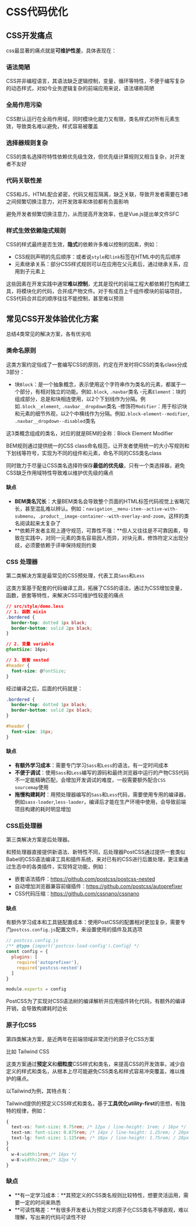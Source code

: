 # CSS代码优化
## CSS开发痛点
css最显著的痛点就是**可维护性差**，具体表现在：
### 语法简陋
CSS并非编程语言，其语法缺乏逻辑控制，变量，循环等特性，不便于编写复杂的动态样式，对如今业务逻辑复杂的前端应用来说，语法堪称简陋

### 全局作用污染
CSS默认运行在全局作用域，同时模块化能力又有限，类名样式对所有元素生效，导致类名难以避免，样式容易被覆盖

### 选择器规则复杂
CSS的类名选择符特性依赖优先级生效，但优先级计算规则又相当复杂，对开发者不友好

### 代码关联性差
CSS和JS，HTML配合紧密，代码又相互隔离，缺乏关联，导致开发者需要在3者之间频繁切换注意力，对开发效率和体验都有负面影响

避免开发者频繁切换注意力，从而提高开发效率，也是Vue.js提出单文件SFC

### 样式生效依赖隐式规则
CSS的样式最终是否生效，**隐式**的依赖许多难以控制的因素，例如：

- CSS规则声明的先后顺序：或者说`style`和`link`标签在HTML中的先后顺序
- 元素继承关系：部分CSS样式规则可以在应用在父元素后，通过继承关系，应用到子元素上

这些因素在开发实践中通常**难以控制**，尤其是现代的前端工程大都依赖打包构建工具，将模块化的代码，合并成产物文件。对于有成百上千组件模块的前端项目，CSS代码合并后的顺序往往不能控制，甚至难以预测

## 常见CSS开发体验优化方案
总结4类常见的解决方案，各有优劣哈

### 类命名原则
这类方案约定俗成了一套编写CSS的原则，约定在开发时将CSS的类名class分成3部分：
- 块`Block`：是一个抽象概念，表示使用这个字符串作为类名的元素，都属于一个部分，有相对独立的功能。例如`.block`, `.navbar`类名
-元素`Element`：块的组成部分，总是和块相连使用，以2个下划线作为分隔。例如`.block__element`, `.navbar__dropdown`类名
-修饰符`Modifier`：用于标识块和元素的细节外观，以2个中横线作为分隔。例如`.block-element--modifier`, `.navbar__dropdown--disabled`类名


这3类概念组成的类名，对应的就是BEM的全称：Block Element Modifier

BEM规则通过提供统一的CSS class命名规范，让开发者使用统一的大小写规则和下划线等符号，实现为不同的组件和元素，命名不同的CSS类名class

同时致力于尽量让CSS类名选择符保存**最低的优先级**，只有一个类选择器，避免CSS缺乏作用域特性导致难以维护优先级的痛点

#### 缺点
- **BEM类名冗长**：大量BEM类名会导致整个页面的HTML标签代码视觉上省略冗长，甚至混乱难以辨认。例如：`navigation__menu-item--active-with-submenu`，`.product__image-container--with-overlay-and-zoom`，这样的类名阅读起来太复杂了
- **依赖开发者主观上遵守规范，可靠性不强：**但人又往往是不可靠因素，导致在实践中，对同一元素的类名容易因人而异，对块元素，修饰符定义出现分歧，必须要依赖于评审保持规则约束

### CSS 处理器
第二类解决方案是最常见的CSS预处理，代表工具`Sass`和`Less`

这类方案基于配套的代码编译工具，拓展了CSS的语法，通过为CSS增加变量，函数，嵌套等特性，来解决CSS可维护性较差的痛点
```css
// src/style/demo.less
// 1. 函数 mixin
.bordered {
  border-top: dotted 1px black;
  border-bottom: solid 2px black;
}

// 2. 变量 variable
@fontSize: 16px;

// 3. 嵌套 nested
#header {
  font-size: @fontSize;
}
```
经过编译之后，后面的代码就是：
```css
.bordered {
  border-top: dotted 1px black;
  border-bottom: solid 2px black;
}

#header {
  font-size: 16px;
}
```
#### 缺点
- **有额外学习成本**：需要专门学习`Sass`和`Less`的语法，有一定时间成本
- **不便于调试**：使用`Sass`和`Less`编写的源码和最终浏览器中运行的产物CSS代码不一定能精确匹配，会增加开发调试的难度，一般需要额外配合`CSS sourcemap`使用
- **拖慢构建耗时**：用预处理器编写的`Sass`和`Less`代码，需要使用专用的编译器，例如`sass-loader`,`less-laoder`，编译后才能在生产环境中使用，会导致前端项目构建的耗时明显增加

### CSS后处理器

第三类解决方案是后处理器。

和预处理器直接提供新语法、新特性不同，后处理器PostCSS通过提供一套类似Babel的CSS语法编译工具和插件系统，来对已有的CSS进行后置处理，更注重通过生态中的各类插件，实现特定功能，例如：

- 嵌套语法插件：https://github.com/postcss/postcss-nested
- 自动增加浏览器兼容前缀插件：https://github.com/postcss/autoprefixer
- CSS代码压缩：https://github.com/cssnano/cssnano

#### 缺点
有额外学习成本和工具链配置成本：使用PostCSS的配置相对更加复杂，需要专门`postcss.config.js`配置文件，来设置使用的插件及其选项
```js
// postcss.config.js
/** @type {import('postcss-load-config').Config} */
const config = {
  plugins: [
    require('autoprefixer'),
    require('postcss-nested')
  ]
}

module.exports = config
```
PostCSS为了实现对CSS语法树的编译解析并应用插件转化代码，有额外的编译开销，会导致构建耗时边长

### 原子化CSS
第四类解决方案，是近两年在前端领域非常流行的原子化CSS方案

比如 Tailwind CSS

这类方案通过**预定义**和**细粒度**CSS样式和类名，来提高CSS的开发效率，减少自定义的样式和类名，从根本上尽可能避免CSS类名和样式容易冲突覆盖，难以维护的痛点。

以Tailwind为例，其特点有：

Tailwind提供的预定义CSS样式和类名，基于**工具优化utility-first**的思想，有独特的规律，例如：

```css
{
  text-xs: font-size: 0.75rem; /* 12px / line-height: 1rem; / 16px */
  text-sm: font-size: 0.875rem; /* 14px / line-height: 1.25rem; / 20px */
  text-lg: font-size: 1.125rem; /* 18px / line-height: 1.75rem; / 28px */
}
{
  w-4:width:1rem;/* 16px */
  w-8:width:2rem;/* 32px */
}
```
### 缺点
- **有一定学习成本：**其预定义的CSS类名规则比较特性，想要灵活运用，需要一定的时间来熟悉
- **可读性略差：**有很多开发者认为预定义的原子化CSS类名不够直观，难以理解，写出来的代码可读性不好